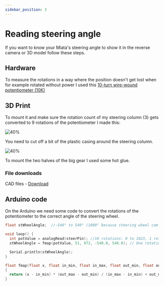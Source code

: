 ```yaml
---
sidebar_position: 3
---
```


# Reading steering angle

If you want to know your Miata's steering angle to show it in the reverse camera or 3D model follow these steps.

## Hardware
To measure the rotations in a way where the position doesn't get lost when for example rotated without power I used this [10-turn wire-wound potentiometer (10K)](https://www.ebay.de/itm/355243316155?itmmeta=01J0G8JQADE5M31KGNKHVGFC7Z&hash=item52b626d3bb:g:HasAAOSwvd1lZvwa&var=624459938435)

## 3D Print
To mount it and make sure the rotation count of my steering column (3) gets converted to 9 rotations of the potentiometer I made this:

![40%](/img/miata-steering-angle-cad.png)

You need to cut off a bit of the plastic casing around the steering column.

![40%](/img/miata-steering-angle-photo.png)

To mount the two halves of the big gear I used some hot glue.

### File downloads

CAD files - [Download](https://www.thingiverse.com/thing:6674907)

## Arduino code

On the Arduino we need some code to convert the rotations of the potentiometer to the correct angle of the steering wheel.

```cpp
float stWheelAngle;  //-540° to 540° (1080° because steering wheel cam turn 3 times total)

void loop() {
  int potValue = analogRead(steerPin); //10 rotations: 0 to 1023, 1 rotation: 102.3
  stWheelAngle = fmap(potValue, 51, 972, -540.0, 540.0); // One rotation play so from 51.15 (= 102.3 / 2) to 972 (= 1023 - 102.3 / 2)

  Serial.println(stWheelAngle);
}

float fmap(float x, float in_min, float in_max, float out_min, float out_max)
{
  return (x - in_min) * (out_max - out_min) / (in_max - in_min) + out_min;
}
```
